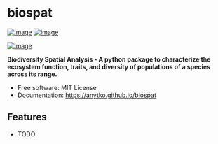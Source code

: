 # biospat


[![image](https://img.shields.io/pypi/v/biospat.svg)](https://pypi.python.org/pypi/biospat)
[![image](https://img.shields.io/conda/vn/conda-forge/biospat.svg)](https://anaconda.org/conda-forge/biospat)

[![image](https://pyup.io/repos/github/anytko/biospat/shield.svg)](https://pyup.io/repos/github/anytko/biospat)


**Biodiversity Spatial Analysis - A python package to characterize the ecosystem function, traits, and diversity of populations of a species across its range.**


-   Free software: MIT License
-   Documentation: https://anytko.github.io/biospat
    

## Features

-   TODO
